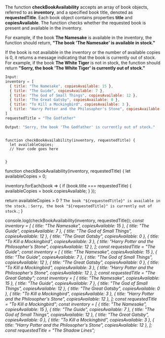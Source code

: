 The function **checkBookAvailability** accepts an array of book
objects, referred to as **inventory**, and a specified book title,
denoted as **requestedTitle**. Each book object contains properties
**title** and **copiesAvailable**.
The function checks whether the requested book is present
and available in the inventory.

For example, if the book **The Namesake** is available in the
inventory, the function should return,
**"The book 'The Namesake' is available in stock."**

If the book is not available in the inventory or the number
of available copies is 0, it returns a message indicating
that the book is currently out of stock.
For example, if the book **The White Tiger** is not in stock,
the function should return
**"Sorry, the book 'The White Tiger' is currently out of stock."**

```js
Input:
inventory = [
  { title: "The Namesake", copiesAvailable: 15 },
  { title: "The Guide", copiesAvailable: 7 },
  { title: "The God of Small Things", copiesAvailable: 12 },
  { title: "The Great Gatsby", copiesAvailable: 0 },
  { title: "To Kill a Mockingbird", copiesAvailable: 3 },
  { title: "Harry Potter and the Philosopher's Stone", copiesAvailable: 12 },
]
requestedTitle = "The Godfather"

Output: "Sorry, the book 'The Godfather' is currently out of stock."
```

<codeblock language="javascript" type="exercise" testMode="multipleInput">
<code>
function checkBookAvailability(inventory, requestedTitle) {
  let availableCopies;
  // Your code goes here

}
</code>

<solution>
function checkBookAvailability(inventory, requestedTitle) {
  let availableCopies = 0;

  inventory.forEach(book => {
    if (book.title === requestedTitle) {
      availableCopies = book.copiesAvailable;
    }
  });

  return availableCopies > 0 ?
    `The book "${requestedTitle}" is available in the stock.` :
    `Sorry, the book "${requestedTitle}" is currently out of stock.`;
}
</solution>

<testcases>
<caller>
console.log(checkBookAvailability(inventory, requestedTitle));
</caller>
<testcase>
<i>
const inventory = [
  { title: "The Namesake", copiesAvailable: 15 },
  { title: "The Guide", copiesAvailable: 7 },
  { title: "The God of Small Things", copiesAvailable: 12 },
  { title: "The Great Gatsby", copiesAvailable: 0 },
  { title: "To Kill a Mockingbird", copiesAvailable: 3 },
  { title: "Harry Potter and the Philosopher's Stone", copiesAvailable: 12 },
];
const requestedTitle = "The Guide";
</i>
</testcase>
<testcase>
<i>
const inventory = [
  { title: "The Namesake", copiesAvailable: 15 },
  { title: "The Guide", copiesAvailable: 7 },
  { title: "The God of Small Things", copiesAvailable: 12 },
  { title: "The Great Gatsby", copiesAvailable: 0 },
  { title: "To Kill a Mockingbird", copiesAvailable: 3 },
  { title: "Harry Potter and the Philosopher's Stone", copiesAvailable: 12 },
];
const requestedTitle = "The Great Gatsby";
</i>
</testcase>
<testcase>
<i>
const inventory = [
  { title: "The Namesake", copiesAvailable: 15 },
  { title: "The Guide", copiesAvailable: 7 },
  { title: "The God of Small Things", copiesAvailable: 12 },
  { title: "The Great Gatsby", copiesAvailable: 0 },
  { title: "To Kill a Mockingbird", copiesAvailable: 3 },
  { title: "Harry Potter and the Philosopher's Stone", copiesAvailable: 12 },
];
const requestedTitle = "To Kill a Mockingbird";
</i>
</testcase>
<testcase>
<i>
const inventory = [
  { title: "The Namesake", copiesAvailable: 15 },
  { title: "The Guide", copiesAvailable: 7 },
  { title: "The God of Small Things", copiesAvailable: 12 },
  { title: "The Great Gatsby", copiesAvailable: 0 },
  { title: "To Kill a Mockingbird", copiesAvailable: 3 },
  { title: "Harry Potter and the Philosopher's Stone", copiesAvailable: 12 },
];
const requestedTitle = "The Shadow Lines";
</i>
</testcase>
</testcases>
</codeblock>
